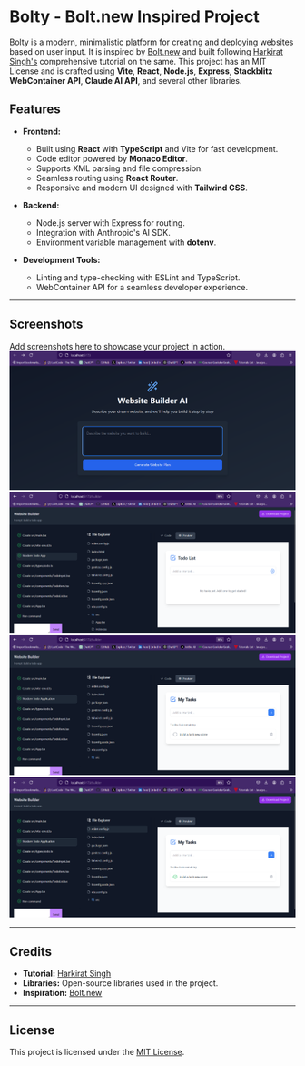# Bolty - Bolt.new Inspired Project

Bolty is a modern, minimalistic platform for creating and deploying websites based on user input. It is inspired by [Bolt.new](https://bolt.new) and built following [Harkirat Singh's](https://www.youtube.com/@harkirat1) comprehensive tutorial on the same. This project has an MIT License and is crafted using **Vite**, **React**, **Node.js**, **Express**, **Stackblitz WebContainer API**, **Claude AI API**, and several other libraries.

## Features
- **Frontend:**
  - Built using **React** with **TypeScript** and Vite for fast development.
  - Code editor powered by **Monaco Editor**.
  - Supports XML parsing and file compression.
  - Seamless routing using **React Router**.
  - Responsive and modern UI designed with **Tailwind CSS**.

- **Backend:**
  - Node.js server with Express for routing.
  - Integration with Anthropic's AI SDK.
  - Environment variable management with **dotenv**.

- **Development Tools:**
  - Linting and type-checking with ESLint and TypeScript.
  - WebContainer API for a seamless developer experience.

---

## Screenshots
Add screenshots here to showcase your project in action.
![Screenshot 1](https://github.com/hackice20/boltly/blob/main/Screenshot%202025-01-17%20195345.png)
![Screenshot 2](https://github.com/hackice20/boltly/blob/main/Screenshot%202025-01-17%20200049.png)
![Screenshot 3](https://github.com/hackice20/boltly/blob/main/Screenshot%202025-01-17%20200505.png)
![Screenshot 4](https://github.com/hackice20/boltly/blob/main/Screenshot%202025-01-17%20200519.png)

---

## Credits
- **Tutorial:** [Harkirat Singh](https://www.youtube.com/@harkiratsingh)
- **Libraries:** Open-source libraries used in the project.
- **Inspiration:** [Bolt.new](https://bolt.new)

---

## License
This project is licensed under the [MIT License](./LICENSE).
